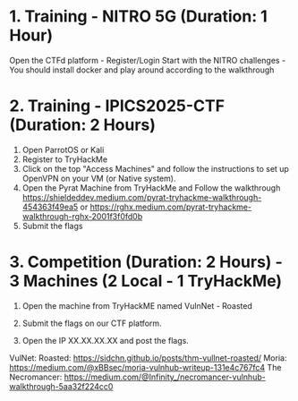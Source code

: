 # 1. Training - NITRO 5G (Duration: 1 Hour)
Open the CTFd platform - Register/Login
Start with the NITRO challenges - You should install docker and play around according to the walkthrough

# 2. Training - IPICS2025-CTF (Duration: 2 Hours)
1. Open ParrotOS or Kali
2. Register to TryHackMe
3. Click on the top "Access Machines" and follow the instructions to set up OpenVPN on your VM (or Native system).
4. Open the Pyrat Machine from TryHackMe and Follow the walkthrough
https://shieldeddev.medium.com/pyrat-tryhackme-walkthrough-454363f49ea5
or 
https://rghx.medium.com/pyrat-tryhackme-walkthrough-rghx-2001f3f0fd0b
5. Submit the flags

# 3. Competition (Duration: 2 Hours) - 3 Machines (2 Local - 1 TryHackMe)
1. Open the machine from TryHackME named VulnNet - Roasted
2. Submit the flags on our CTF platform.

3. Open the IP XX.XX.XX.XX and post the flags.

VulNet: Roasted: https://sidchn.github.io/posts/thm-vullnet-roasted/
Moria: https://medium.com/@xBBsec/moria-vulnhub-writeup-131e4c767fc4
The Necromancer: https://medium.com/@Infinity_/necromancer-vulnhub-walkthrough-5aa32f224cc0
